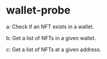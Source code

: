 # wallet-probe

a: Check if an NFT exists in a wallet. 

b: Get a list of NFTs in a given wallet.

c: Get a list of NFTs at a given address.
